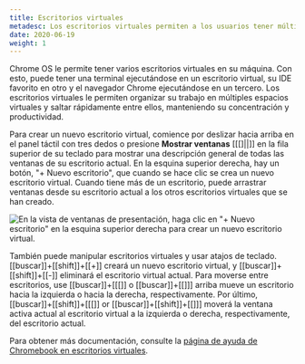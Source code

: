 ```yaml
---
title: Escritorios virtuales
metadesc: Los escritorios virtuales permiten a los usuarios tener múltiples espacios de trabajo virtuales, lo que permite la organización.
date: 2020-06-19
weight: 1
---
```


Chrome OS le permite tener varios escritorios virtuales en su máquina. Con esto, puede tener una terminal ejecutándose en un escritorio virtual, su IDE favorito en otro y el navegador Chrome ejecutándose en un tercero. Los escritorios virtuales le permiten organizar su trabajo en múltiples espacios virtuales y saltar rápidamente entre ellos, manteniendo su concentración y productividad.

Para crear un nuevo escritorio virtual, comience por deslizar hacia arriba en el panel táctil con tres dedos o presione **Mostrar ventanas** [[&#91;&#93;||]] en la fila superior de su teclado para mostrar una descripción general de todas las ventanas de su escritorio actual. En la esquina superior derecha, hay un botón, "+ Nuevo escritorio", que cuando se hace clic se crea un nuevo escritorio virtual. Cuando tiene más de un escritorio, puede arrastrar ventanas desde su escritorio actual a los otros escritorios virtuales que se han creado.

![En la vista de ventanas de presentación, haga clic en "+ Nuevo escritorio" en la esquina superior derecha para crear un nuevo escritorio virtual.](ix://productivity/new-desk.png)

También puede manipular escritorios virtuales y usar atajos de teclado. [[buscar]]+[[shift]]+[[+]] creará un nuevo escritorio virtual, y [[buscar]]+[[shift]]+[[-]] eliminará el escritorio virtual actual. Para moverse entre escritorios, use [[buscar]]+[[&#91;]] o [[buscar]]+[[&#93;]] arriba mueve un escritorio hacia la izquierda o hacia la derecha, respectivamente. Por último, [[buscar]]+[[shift]]+[[&#91;]] or [[buscar]]+[[shift]]+[[&#93;]] moverá la ventana activa actual al escritorio virtual a la izquierda o derecha, respectivamente, del escritorio actual.

Para obtener más documentación, consulte la [página de ayuda de Chromebook en escritorios virtuales](https://support.google.com/chromebook/answer/9594869?hl={{locale.code}}).
